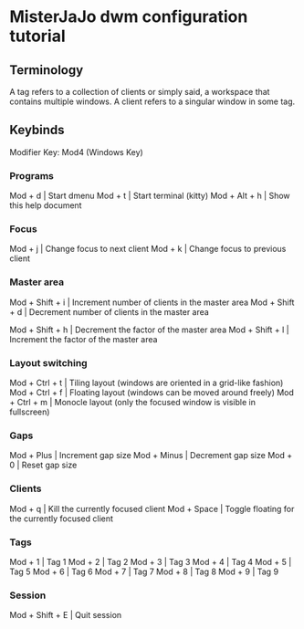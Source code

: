 # MisterJaJo dwm configuration tutorial

## Terminology

A tag refers to a collection of clients or simply said, a workspace that contains multiple windows.
A client refers to a singular window in some tag.

## Keybinds

Modifier Key: Mod4 (Windows Key)


### Programs

Mod + d            | Start dmenu
Mod + t            | Start terminal (kitty)
Mod + Alt + h      | Show this help document

### Focus

Mod + j            | Change focus to next client
Mod + k            | Change focus to previous client

### Master area

Mod + Shift + i    | Increment number of clients in the master area
Mod + Shift + d    | Decrement number of clients in the master area

Mod + Shift + h    | Decrement the factor of the master area
Mod + Shift + l    | Increment the factor of the master area

### Layout switching

Mod + Ctrl + t     | Tiling layout (windows are oriented in a grid-like fashion)
Mod + Ctrl + f     | Floating layout (windows can be moved around freely)
Mod + Ctrl + m     | Monocle layout (only the focused window is visible in fullscreen)

### Gaps

Mod + Plus         | Increment gap size
Mod + Minus        | Decrement gap size
Mod + 0            | Reset gap size

### Clients

Mod + q            | Kill the currently focused client
Mod + Space        | Toggle floating for the currently focused client

### Tags

Mod + 1            | Tag 1
Mod + 2            | Tag 2
Mod + 3            | Tag 3
Mod + 4            | Tag 4
Mod + 5            | Tag 5
Mod + 6            | Tag 6
Mod + 7            | Tag 7
Mod + 8            | Tag 8
Mod + 9            | Tag 9

### Session

Mod + Shift + E    | Quit session
